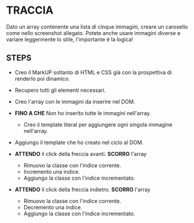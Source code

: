 # TRACCIA

Dato un array contenente una lista di cinque immagini, creare un carosello come nello screenshot allegato. Potete anche usare immagini diverse e variare leggermente lo stile, l'importante è la logica!

## STEPS

- Creo il MarkUP soltanto di HTML e CSS già con la prospettiva di renderlo poi dinamico.
- Recupero tutti gli elementi necessari.
- Creo l'array con le immagini da inserire nel DOM.
- **FINO A CHE** Non ho inserito tutte le immagini nell'array.
  - Creo il template literal per aggiungere ogni singola immagine nell'array.
- Aggiungo il template che ho creato nel ciclo al DOM.
- **ATTENDO** il click della freccia avanti.
  **SCORRO** l'array

  - Rimuovo la classe con l'indice corrente.
  - Incremento una indice.
  - Aggiungo la classe con l'indice incrementato.

- **ATTENDO** il click della freccia indietro.
  **SCORRO** l'array
  - Rimuovo la classe con l'indice corrente.
  - Decremento una indice.
  - Aggiungo la classe con l'indice incrementato.
